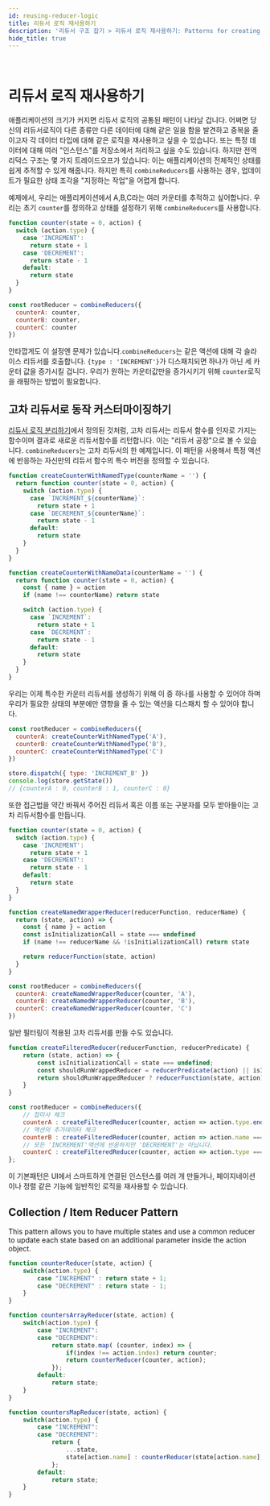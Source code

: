 ```yaml
---
id: reusing-reducer-logic
title: 리듀서 로직 재사용하기
description: '리듀서 구조 잡기 > 리듀서 로직 재사용하기: Patterns for creating reusable reducers'
hide_title: true
---
```


&nbsp;

# 리듀서 로직 재사용하기

애플리케이션의 크기가 커지면 리듀서 로직의 공통된 패턴이 나타날 겁니다. 어쩌면 당신의 리듀서로직이 다른 종류만 다른 데이터에 대해 같은 일을 함을 발견하고 중복을 줄이고자 각 데이터 타입에 대해 같은 로직을 재사용하고 싶을 수 있습니다. 또는 특정 데이터에 대해 여러 "인스턴스"를 저장소에서 처리하고 싶을 수도 있습니다. 하지만 전역 리덕스 구조는 몇 가지 트레이드오프가 있습니다: 이는 애플리케이션의 전체적인 상태를 쉽게 추적할 수 있게 해줍니다. 하지만 특히 `combineReducers`를 사용하는 경우, 업데이트가 필요한 상태 조각을 "지정하는 작업"을 어렵게 합니다.

예제에서, 우리는 애플리케이션에서 A,B,C라는 여러 카운터를 추적하고 싶어합니다. 우리는 초기 `counter`를 정의하고 상태를 설정하기 위해 `combineReducers`를 사용합니다.

```js
function counter(state = 0, action) {
  switch (action.type) {
    case 'INCREMENT':
      return state + 1
    case 'DECREMENT':
      return state - 1
    default:
      return state
  }
}

const rootReducer = combineReducers({
  counterA: counter,
  counterB: counter,
  counterC: counter
})
```

안타깝게도 이 설정엔 문제가 있습니다.`combineReducers`는 같은 액션에 대해 각 슬라이스 리듀서를 호출합니다. `{type : 'INCREMENT'}`가 디스패치되면 하나가 아닌 세 카운터 값을 증가시킬 겁니다. 우리가 원하는 카운터값만을 증가시키기 위해 `counter`로직을 래핑하는 방법이 필요합니다.

## 고차 리듀서로 동작 커스터마이징하기

[리듀서 로직 분리하기](SplittingReducerLogic.md)에서 정의된 것처럼, 고차 리듀서는 리듀서 함수를 인자로 가지는 함수이며 결과로 새로운 리듀서함수를 리턴합니다. 이는 "리듀서 공장"으로 볼 수 있습니다. `combineReducers`는 고차 리듀서의 한 예제입니다. 이 패턴을 사용해서 특정 액션에 반응하는 자신만의 리듀서 함수의 특수 버전을 정의할 수 있습니다.

```js
function createCounterWithNamedType(counterName = '') {
  return function counter(state = 0, action) {
    switch (action.type) {
      case `INCREMENT_${counterName}`:
        return state + 1
      case `DECREMENT_${counterName}`:
        return state - 1
      default:
        return state
    }
  }
}

function createCounterWithNameData(counterName = '') {
  return function counter(state = 0, action) {
    const { name } = action
    if (name !== counterName) return state

    switch (action.type) {
      case `INCREMENT`:
        return state + 1
      case `DECREMENT`:
        return state - 1
      default:
        return state
    }
  }
}
```

우리는 이제 특수한 카운터 리듀서를 생성하기 위해 이 중 하나를 사용할 수 있어야 하며 우리가 필요한 상태의 부분에만 영향을 줄 수 있는 액션을 디스패치 할 수 있어야 합니다.

```js
const rootReducer = combineReducers({
  counterA: createCounterWithNamedType('A'),
  counterB: createCounterWithNamedType('B'),
  counterC: createCounterWithNamedType('C')
})

store.dispatch({ type: 'INCREMENT_B' })
console.log(store.getState())
// {counterA : 0, counterB : 1, counterC : 0}
```

또한 접근법을 약간 바꿔서 주어진 리듀서 혹은 이름 또는 구분자를 모두 받아들이는 고차 리듀서함수를 만듭니다.

```js
function counter(state = 0, action) {
  switch (action.type) {
    case 'INCREMENT':
      return state + 1
    case 'DECREMENT':
      return state - 1
    default:
      return state
  }
}

function createNamedWrapperReducer(reducerFunction, reducerName) {
  return (state, action) => {
    const { name } = action
    const isInitializationCall = state === undefined
    if (name !== reducerName && !isInitializationCall) return state

    return reducerFunction(state, action)
  }
}

const rootReducer = combineReducers({
  counterA: createNamedWrapperReducer(counter, 'A'),
  counterB: createNamedWrapperReducer(counter, 'B'),
  counterC: createNamedWrapperReducer(counter, 'C')
})
```

일반 필터링이 적용된 고차 리듀서를 만들 수도 있습니다.

```js
function createFilteredReducer(reducerFunction, reducerPredicate) {
    return (state, action) => {
        const isInitializationCall = state === undefined;
        const shouldRunWrappedReducer = reducerPredicate(action) || isInitializationCall;
        return shouldRunWrappedReducer ? reducerFunction(state, action) : state;
    }
}

const rootReducer = combineReducers({
    // 접미사 체크
    counterA : createFilteredReducer(counter, action => action.type.endsWith('_A')),
    // 액션의 추가데이터 체크
    counterB : createFilteredReducer(counter, action => action.name === 'B'),
    // 모든 'INCREMENT'액션에 반응하지만 'DECREMENT'는 아닙니다.
    counterC : createFilteredReducer(counter, action => action.type === 'INCREMENT')
};
```

이 기본패턴은 UI에서 스마트하게 연결된 인스턴스를 여러 개 만들거나, 페이지네이션이나 정렬 같은 기능에 일반적인 로직을 재사용할 수 있습니다.

## Collection / Item Reducer Pattern

This pattern allows you to have multiple states and use a common reducer to update each state based on an additional parameter inside the action object.

```js
function counterReducer(state, action) {
    switch(action.type) {
        case "INCREMENT" : return state + 1;
        case "DECREMENT" : return state - 1;
    }
}

function countersArrayReducer(state, action) {
    switch(action.type) {
        case "INCREMENT":
        case "DECREMENT":
            return state.map( (counter, index) => {
                if(index !== action.index) return counter;
                return counterReducer(counter, action);
            });
        default:
            return state;
    }
}

function countersMapReducer(state, action) {
    switch(action.type) {
        case "INCREMENT":
        case "DECREMENT":
            return {
                ...state,
                state[action.name] : counterReducer(state[action.name], action)
            };
        default:
            return state;
    }
}
```

